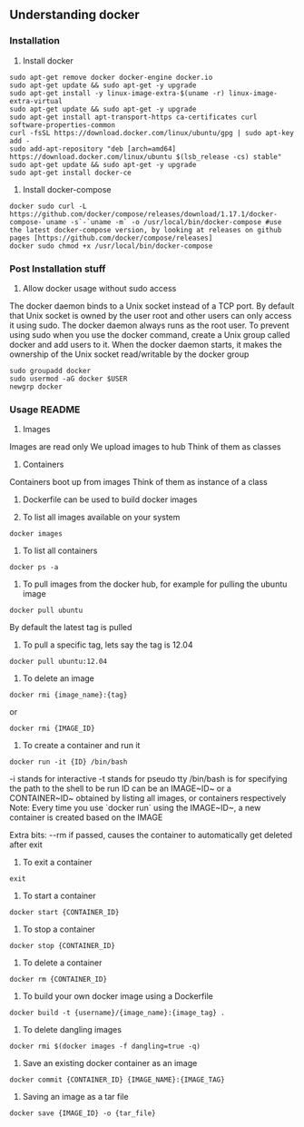 Understanding docker
--------------------

### Installation

1.  Install docker

``` {.bash}
sudo apt-get remove docker docker-engine docker.io
sudo apt-get update && sudo apt-get -y upgrade
sudo apt-get install -y linux-image-extra-$(uname -r) linux-image-extra-virtual
sudo apt-get update && sudo apt-get -y upgrade
sudo apt-get install apt-transport-https ca-certificates curl software-properties-common
curl -fsSL https://download.docker.com/linux/ubuntu/gpg | sudo apt-key add -
sudo add-apt-repository "deb [arch=amd64] https://download.docker.com/linux/ubuntu $(lsb_release -cs) stable"
sudo apt-get update && sudo apt-get -y upgrade
sudo apt-get install docker-ce
```

1.  Install docker-compose

``` {.bash}
docker sudo curl -L https://github.com/docker/compose/releases/download/1.17.1/docker-compose-`uname -s`-`uname -m` -o /usr/local/bin/docker-compose #use the latest docker-compose version, by looking at releases on github pages [https://github.com/docker/compose/releases]
docker sudo chmod +x /usr/local/bin/docker-compose
```

### Post Installation stuff

1.  Allow docker usage without sudo access

The docker daemon binds to a Unix socket instead of a TCP port. By
default that Unix socket is owned by the user root and other users can
only access it using sudo. The docker daemon always runs as the root
user. To prevent using sudo when you use the docker command, create a
Unix group called docker and add users to it. When the docker daemon
starts, it makes the ownership of the Unix socket read/writable by the
docker group

``` {.bash}
sudo groupadd docker
sudo usermod -aG docker $USER
newgrp docker
```

### Usage README

1.  Images

Images are read only We upload images to hub Think of them as classes

1.  Containers

Containers boot up from images Think of them as instance of a class

1.  Dockerfile can be used to build docker images

2.  To list all images available on your system

``` {.bash}
docker images
```

1.  To list all containers

``` {.bash}
docker ps -a
```

1.  To pull images from the docker hub, for example for pulling the
    ubuntu image

``` {.bash}
docker pull ubuntu
```

By default the latest tag is pulled

1.  To pull a specific tag, lets say the tag is 12.04

``` {.bash}
docker pull ubuntu:12.04
```

1.  To delete an image

``` {.bash}
docker rmi {image_name}:{tag}
```

or

``` {.bash}
docker rmi {IMAGE_ID}
```

1.  To create a container and run it

``` {.bash}
docker run -it {ID} /bin/bash
```

-i stands for interactive -t stands for pseudo tty /bin/bash is for
specifying the path to the shell to be run ID can be an IMAGE~ID~ or a
CONTAINER~ID~ obtained by listing all images, or containers respectively
Note: Every time you use \`docker run\` using the IMAGE~ID~, a new
container is created based on the IMAGE

Extra bits: --rm if passed, causes the container to automatically get
deleted after exit

1.  To exit a container

``` {.bash}
exit
```

1.  To start a container

``` {.bash}
docker start {CONTAINER_ID}
```

1.  To stop a container

``` {.bash}
docker stop {CONTAINER_ID}
```

1.  To delete a container

``` {.bash}
docker rm {CONTAINER_ID}
```

1.  To build your own docker image using a Dockerfile

``` {.bash}
docker build -t {username}/{image_name}:{image_tag} .
```

1.  To delete dangling images

``` {.bash}
docker rmi $(docker images -f dangling=true -q)
```

1.  Save an existing docker container as an image

``` {.bash}
docker commit {CONTAINER_ID} {IMAGE_NAME}:{IMAGE_TAG}
```

1.  Saving an image as a tar file

``` {.bash}
docker save {IMAGE_ID} -o {tar_file}
```
